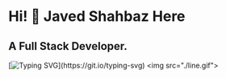 # Hi! 👋  Javed Shahbaz Here

## A Full Stack Developer.

[![Typing SVG](https://readme-typing-svg.demolab.com/?lines=A+Full-Stack+developer.;+Haveing+developement+experience;+of+04+months.;)](https://git.io/typing-svg)
<img src="./line.gif">
